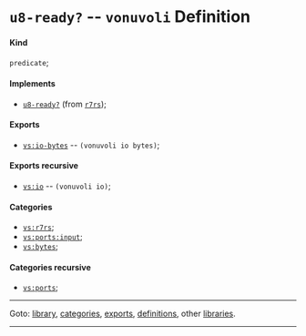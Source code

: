 

<a id='definition__vonuvoli__u8-ready_3f'></a>

# `u8-ready?` -- `vonuvoli` Definition


<a id='definition__vonuvoli__u8-ready_3f__kind'></a>

#### Kind

`predicate`;


<a id='definition__vonuvoli__u8-ready_3f__implements'></a>

#### Implements

 * [`u8-ready?`](../../r7rs/definitions/u8-ready_3f.md#definition__r7rs__u8-ready_3f) (from [`r7rs`](../../r7rs/_index.md#library__r7rs));


<a id='definition__vonuvoli__u8-ready_3f__exports'></a>

#### Exports

 * [`vs:io-bytes`](../../vonuvoli/exports/vs_3a_io-bytes.md#export__vonuvoli__vs_3a_io-bytes) -- `(vonuvoli io bytes)`;


<a id='definition__vonuvoli__u8-ready_3f__exports-recursive'></a>

#### Exports recursive

 * [`vs:io`](../../vonuvoli/exports/vs_3a_io.md#export__vonuvoli__vs_3a_io) -- `(vonuvoli io)`;


<a id='definition__vonuvoli__u8-ready_3f__categories'></a>

#### Categories

 * [`vs:r7rs`](../../vonuvoli/categories/vs_3a_r7rs.md#category__vonuvoli__vs_3a_r7rs);
 * [`vs:ports:input`](../../vonuvoli/categories/vs_3a_ports_3a_input.md#category__vonuvoli__vs_3a_ports_3a_input);
 * [`vs:bytes`](../../vonuvoli/categories/vs_3a_bytes.md#category__vonuvoli__vs_3a_bytes);


<a id='definition__vonuvoli__u8-ready_3f__categories-recursive'></a>

#### Categories recursive

 * [`vs:ports`](../../vonuvoli/categories/vs_3a_ports.md#category__vonuvoli__vs_3a_ports);

----

Goto: [library](../../vonuvoli/_index.md#library__vonuvoli), [categories](../../vonuvoli/categories/_index.md#toc__vonuvoli__categories), [exports](../../vonuvoli/exports/_index.md#toc__vonuvoli__exports), [definitions](../../vonuvoli/definitions/_index.md#toc__vonuvoli__definitions), other [libraries](../../_libraries.md#toc__libraries).

----

